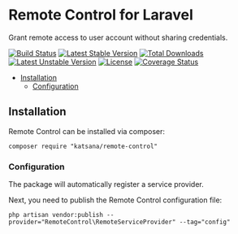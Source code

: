 Remote Control for Laravel
===================

Grant remote access to user account without sharing credentials.

[![Build Status](https://travis-ci.org/katsana/remote-control.svg?branch=master)](https://travis-ci.org/katsana/remote-control)
[![Latest Stable Version](https://poser.pugx.org/katsana/remote-control/v/stable)](https://packagist.org/packages/katsana/remote-control)
[![Total Downloads](https://poser.pugx.org/katsana/remote-control/downloads)](https://packagist.org/packages/katsana/remote-control)
[![Latest Unstable Version](https://poser.pugx.org/katsana/remote-control/v/unstable)](https://packagist.org/packages/katsana/remote-control)
[![License](https://poser.pugx.org/katsana/remote-control/license)](https://packagist.org/packages/katsana/remote-control)
[![Coverage Status](https://coveralls.io/repos/github/katsana/remote-control/badge.svg?branch=master)](https://coveralls.io/github/katsana/remote-control?branch=master)

* [Installation](#installation)
    - [Configuration](#configuration)

## Installation

Remote Control can be installed via composer:

```
composer require "katsana/remote-control"
```

### Configuration

The package will automatically register a service provider.

Next, you need to publish the Remote Control configuration file:

```
php artisan vendor:publish --provider="RemoteControl\RemoteServiceProvider" --tag="config"
```

